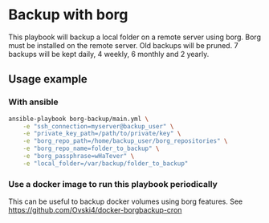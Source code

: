 Backup with borg
=======================

This playbook will backup a local folder on a remote server using borg. Borg must be installed on the remote server.
Old backups will be pruned. 7 backups will be kept daily, 4 weekly, 6 monthly and 2 yearly.

Usage example
-------------

### With ansible

```bash
ansible-playbook borg-backup/main.yml \
    -e "ssh_connection=myserver@backup_user" \
    -e "private_key_path=/path/to/private/key" \
    -e "borg_repo_path=/home/backup_user/borg_repositories" \
    -e "borg_repo_name=folder_to_backup" \
    -e "borg_passphrase=wHaTever" \
    -e "local_folder=/var/backup/folder_to_backup"
```

### Use a docker image to run this playbook periodically

This can be useful to backup docker volumes using borg features. See https://github.com/Ovski4/docker-borgbackup-cron
